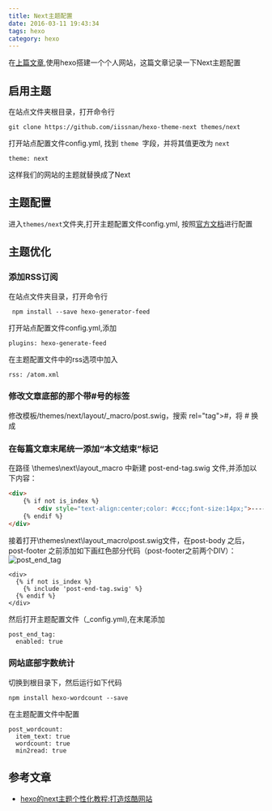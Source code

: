 ```yaml
---
title: Next主题配置
date: 2016-03-11 19:43:34
tags: hexo 
category: hexo
---
```

在[上篇文章](https://linkzhang.com/2016/03/10/hello-world/),使用hexo搭建一个个人网站，这篇文章记录一下Next主题配置
<!-- more -->

## 启用主题
在站点文件夹根目录，打开命令行
```shell
git clone https://github.com/iissnan/hexo-theme-next themes/next
```
打开站点配置文件config.yml, 找到 `theme `字段，并将其值更改为 `next`
```
theme: next
```
这样我们的网站的主题就替换成了Next

## 主题配置
进入`themes/next`文件夹,打开主题配置文件config.yml, 按照[官方文档](http://theme-next.iissnan.com/getting-started.html)进行配置


## 主题优化
### 添加RSS订阅
在站点文件夹目录，打开命令行
```shell
 npm install --save hexo-generator-feed
```
打开站点配置文件config.yml,添加
```
plugins: hexo-generate-feed
```
在主题配置文件中的rss选项中加入
```
rss: /atom.xml
```

### 修改文章底部的那个带#号的标签
修改模板/themes/next/layout/_macro/post.swig，搜索 rel="tag">#，将 # 换成<i class="fa fa-tag"></i>

### 在每篇文章末尾统一添加“本文结束”标记
在路径 \themes\next\layout\_macro 中新建 post-end-tag.swig 文件,并添加以下内容：
```html
<div>
    {% if not is_index %}
        <div style="text-align:center;color: #ccc;font-size:14px;">-------------本文结束<i class="fa fa-paw"></i>感谢您的阅读-------------</div>
    {% endif %}
</div>
```
接着打开\themes\next\layout\_macro\post.swig文件，在post-body 之后， post-footer 之前添加如下画红色部分代码（post-footer之前两个DIV）：
![post_end_tag](https://linkzhang.com/images/post_end_tag.png)
```
<div>
  {% if not is_index %}
    {% include 'post-end-tag.swig' %}
  {% endif %}
</div>
```

然后打开主题配置文件（_config.yml),在末尾添加
```
post_end_tag:
  enabled: true
```
### 网站底部字数统计
切换到根目录下，然后运行如下代码
```
npm install hexo-wordcount --save
```
在主题配置文件中配置
```
post_wordcount:
  item_text: true
  wordcount: true
  min2read: true
```

## 参考文章
- [hexo的next主题个性化教程:打造炫酷网站](https://www.jianshu.com/p/f054333ac9e6)